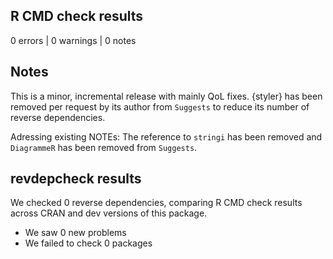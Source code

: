 ## R CMD check results

0 errors | 0 warnings | 0 notes

## Notes

This is a minor, incremental release with mainly QoL fixes.
{styler} has been removed per request by its author from `Suggests` to reduce its number of reverse dependencies.

Adressing existing NOTEs: The reference to `stringi` has been removed and `DiagrammeR` has been removed from `Suggests`.

## revdepcheck results

We checked 0 reverse dependencies, comparing R CMD check results across CRAN and dev versions of this package.

 * We saw 0 new problems
 * We failed to check 0 packages
